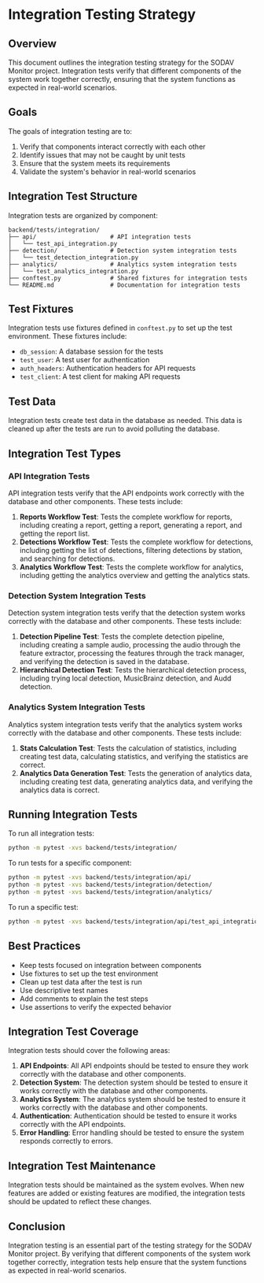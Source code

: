 # Integration Testing Strategy

## Overview

This document outlines the integration testing strategy for the SODAV Monitor project. Integration tests verify that different components of the system work together correctly, ensuring that the system functions as expected in real-world scenarios.

## Goals

The goals of integration testing are to:

1. Verify that components interact correctly with each other
2. Identify issues that may not be caught by unit tests
3. Ensure that the system meets its requirements
4. Validate the system's behavior in real-world scenarios

## Integration Test Structure

Integration tests are organized by component:

```
backend/tests/integration/
├── api/                     # API integration tests
│   └── test_api_integration.py
├── detection/               # Detection system integration tests
│   └── test_detection_integration.py
├── analytics/               # Analytics system integration tests
│   └── test_analytics_integration.py
├── conftest.py              # Shared fixtures for integration tests
└── README.md                # Documentation for integration tests
```

## Test Fixtures

Integration tests use fixtures defined in `conftest.py` to set up the test environment. These fixtures include:

- `db_session`: A database session for the tests
- `test_user`: A test user for authentication
- `auth_headers`: Authentication headers for API requests
- `test_client`: A test client for making API requests

## Test Data

Integration tests create test data in the database as needed. This data is cleaned up after the tests are run to avoid polluting the database.

## Integration Test Types

### API Integration Tests

API integration tests verify that the API endpoints work correctly with the database and other components. These tests include:

1. **Reports Workflow Test**: Tests the complete workflow for reports, including creating a report, getting a report, generating a report, and getting the report list.
2. **Detections Workflow Test**: Tests the complete workflow for detections, including getting the list of detections, filtering detections by station, and searching for detections.
3. **Analytics Workflow Test**: Tests the complete workflow for analytics, including getting the analytics overview and getting the analytics stats.

### Detection System Integration Tests

Detection system integration tests verify that the detection system works correctly with the database and other components. These tests include:

1. **Detection Pipeline Test**: Tests the complete detection pipeline, including creating a sample audio, processing the audio through the feature extractor, processing the features through the track manager, and verifying the detection is saved in the database.
2. **Hierarchical Detection Test**: Tests the hierarchical detection process, including trying local detection, MusicBrainz detection, and Audd detection.

### Analytics System Integration Tests

Analytics system integration tests verify that the analytics system works correctly with the database and other components. These tests include:

1. **Stats Calculation Test**: Tests the calculation of statistics, including creating test data, calculating statistics, and verifying the statistics are correct.
2. **Analytics Data Generation Test**: Tests the generation of analytics data, including creating test data, generating analytics data, and verifying the analytics data is correct.

## Running Integration Tests

To run all integration tests:

```bash
python -m pytest -xvs backend/tests/integration/
```

To run tests for a specific component:

```bash
python -m pytest -xvs backend/tests/integration/api/
python -m pytest -xvs backend/tests/integration/detection/
python -m pytest -xvs backend/tests/integration/analytics/
```

To run a specific test:

```bash
python -m pytest -xvs backend/tests/integration/api/test_api_integration.py::TestAPIIntegration::test_reports_workflow
```

## Best Practices

- Keep tests focused on integration between components
- Use fixtures to set up the test environment
- Clean up test data after the test is run
- Use descriptive test names
- Add comments to explain the test steps
- Use assertions to verify the expected behavior

## Integration Test Coverage

Integration tests should cover the following areas:

1. **API Endpoints**: All API endpoints should be tested to ensure they work correctly with the database and other components.
2. **Detection System**: The detection system should be tested to ensure it works correctly with the database and other components.
3. **Analytics System**: The analytics system should be tested to ensure it works correctly with the database and other components.
4. **Authentication**: Authentication should be tested to ensure it works correctly with the API endpoints.
5. **Error Handling**: Error handling should be tested to ensure the system responds correctly to errors.

## Integration Test Maintenance

Integration tests should be maintained as the system evolves. When new features are added or existing features are modified, the integration tests should be updated to reflect these changes.

## Conclusion

Integration testing is an essential part of the testing strategy for the SODAV Monitor project. By verifying that different components of the system work together correctly, integration tests help ensure that the system functions as expected in real-world scenarios. 